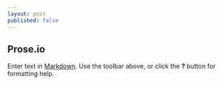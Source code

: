 ```yaml
---
layout: post
published: false
---
```


## Prose.io

Enter text in [Markdown](http://daringfireball.net/projects/markdown/). Use the toolbar above, or click the **?** button for formatting help.
